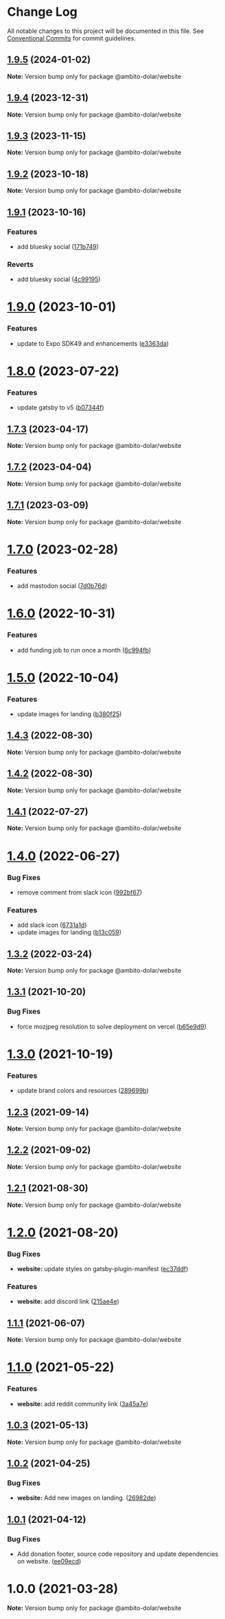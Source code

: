 # Change Log

All notable changes to this project will be documented in this file.
See [Conventional Commits](https://conventionalcommits.org) for commit guidelines.

## [1.9.5](https://github.com/outaTiME/ambito-dolar/compare/@ambito-dolar/website@1.9.4...@ambito-dolar/website@1.9.5) (2024-01-02)

**Note:** Version bump only for package @ambito-dolar/website

## [1.9.4](https://github.com/outaTiME/ambito-dolar/compare/@ambito-dolar/website@1.9.3...@ambito-dolar/website@1.9.4) (2023-12-31)

**Note:** Version bump only for package @ambito-dolar/website

## [1.9.3](https://github.com/outaTiME/ambito-dolar/compare/@ambito-dolar/website@1.9.2...@ambito-dolar/website@1.9.3) (2023-11-15)

**Note:** Version bump only for package @ambito-dolar/website

## [1.9.2](https://github.com/outaTiME/ambito-dolar/compare/@ambito-dolar/website@1.9.1...@ambito-dolar/website@1.9.2) (2023-10-18)

**Note:** Version bump only for package @ambito-dolar/website

## [1.9.1](https://github.com/outaTiME/ambito-dolar/compare/@ambito-dolar/website@1.9.0...@ambito-dolar/website@1.9.1) (2023-10-16)

### Features

- add bluesky social ([171b749](https://github.com/outaTiME/ambito-dolar/commit/171b7497fb87317c2c9a467c299f23e92195c637))

### Reverts

- add bluesky social ([4c99195](https://github.com/outaTiME/ambito-dolar/commit/4c991958c3f7ebb9ddc2ac6903da7d0e1693b1b8))

# [1.9.0](https://github.com/outaTiME/ambito-dolar/compare/@ambito-dolar/website@1.8.0...@ambito-dolar/website@1.9.0) (2023-10-01)

### Features

- update to Expo SDK49 and enhancements ([e3363da](https://github.com/outaTiME/ambito-dolar/commit/e3363daa17ea5ccbba9ab7298d404cc4481a8944))

# [1.8.0](https://github.com/outaTiME/ambito-dolar/compare/@ambito-dolar/website@1.7.3...@ambito-dolar/website@1.8.0) (2023-07-22)

### Features

- update gatsby to v5 ([b07344f](https://github.com/outaTiME/ambito-dolar/commit/b07344f6a905502bf0888ae5f98cf896f7381602))

## [1.7.3](https://github.com/outaTiME/ambito-dolar/compare/@ambito-dolar/website@1.7.2...@ambito-dolar/website@1.7.3) (2023-04-17)

**Note:** Version bump only for package @ambito-dolar/website

## [1.7.2](https://github.com/outaTiME/ambito-dolar/compare/@ambito-dolar/website@1.7.1...@ambito-dolar/website@1.7.2) (2023-04-04)

**Note:** Version bump only for package @ambito-dolar/website

## [1.7.1](https://github.com/outaTiME/ambito-dolar/compare/@ambito-dolar/website@1.7.0...@ambito-dolar/website@1.7.1) (2023-03-09)

**Note:** Version bump only for package @ambito-dolar/website

# [1.7.0](https://github.com/outaTiME/ambito-dolar/compare/@ambito-dolar/website@1.6.0...@ambito-dolar/website@1.7.0) (2023-02-28)

### Features

- add mastodon social ([7d0b76d](https://github.com/outaTiME/ambito-dolar/commit/7d0b76d0b8c1c423dd835cdd681ea45dcc13cff0))

# [1.6.0](https://github.com/outaTiME/ambito-dolar/compare/@ambito-dolar/website@1.5.0...@ambito-dolar/website@1.6.0) (2022-10-31)

### Features

- add funding job to run once a month ([6c994fb](https://github.com/outaTiME/ambito-dolar/commit/6c994fbadff9cbc7b1b13ba2da972f1292a7b9e4))

# [1.5.0](https://github.com/outaTiME/ambito-dolar/compare/@ambito-dolar/website@1.4.3...@ambito-dolar/website@1.5.0) (2022-10-04)

### Features

- update images for landing ([b380f25](https://github.com/outaTiME/ambito-dolar/commit/b380f2598b60d0d73ccac0cba0ccae472ca7f412))

## [1.4.3](https://github.com/outaTiME/ambito-dolar/compare/@ambito-dolar/website@1.4.2...@ambito-dolar/website@1.4.3) (2022-08-30)

**Note:** Version bump only for package @ambito-dolar/website

## [1.4.2](https://github.com/outaTiME/ambito-dolar/compare/@ambito-dolar/website@1.4.1...@ambito-dolar/website@1.4.2) (2022-08-30)

**Note:** Version bump only for package @ambito-dolar/website

## [1.4.1](https://github.com/outaTiME/ambito-dolar/compare/@ambito-dolar/website@1.4.0...@ambito-dolar/website@1.4.1) (2022-07-27)

**Note:** Version bump only for package @ambito-dolar/website

# [1.4.0](https://github.com/outaTiME/ambito-dolar/compare/@ambito-dolar/website@1.3.2...@ambito-dolar/website@1.4.0) (2022-06-27)

### Bug Fixes

- remove comment from slack icon ([992bf67](https://github.com/outaTiME/ambito-dolar/commit/992bf67039254eb4f67643c84b8f84570e0972b4))

### Features

- add slack icon ([6731a1d](https://github.com/outaTiME/ambito-dolar/commit/6731a1d7e9fce333498c8458bbae48fe9d37e13b))
- update images for landing ([b13c059](https://github.com/outaTiME/ambito-dolar/commit/b13c0592efe6d45d579877389ef2e3236279d01d))

## [1.3.2](https://github.com/outaTiME/ambito-dolar/compare/@ambito-dolar/website@1.3.1...@ambito-dolar/website@1.3.2) (2022-03-24)

**Note:** Version bump only for package @ambito-dolar/website

## [1.3.1](https://github.com/outaTiME/ambito-dolar/compare/@ambito-dolar/website@1.3.0...@ambito-dolar/website@1.3.1) (2021-10-20)

### Bug Fixes

- force mozjpeg resolution to solve deployment on vercel ([b65e9d9](https://github.com/outaTiME/ambito-dolar/commit/b65e9d92fcc120e7780f5b33f2ee042b1333273a))

# [1.3.0](https://github.com/outaTiME/ambito-dolar/compare/@ambito-dolar/website@1.2.3...@ambito-dolar/website@1.3.0) (2021-10-19)

### Features

- update brand colors and resources ([289699b](https://github.com/outaTiME/ambito-dolar/commit/289699bfa71372f1b7618ba00763a1fcd2861e50))

## [1.2.3](https://github.com/outaTiME/ambito-dolar/compare/@ambito-dolar/website@1.2.2...@ambito-dolar/website@1.2.3) (2021-09-14)

**Note:** Version bump only for package @ambito-dolar/website

## [1.2.2](https://github.com/outaTiME/ambito-dolar/compare/@ambito-dolar/website@1.2.1...@ambito-dolar/website@1.2.2) (2021-09-02)

**Note:** Version bump only for package @ambito-dolar/website

## [1.2.1](https://github.com/outaTiME/ambito-dolar/compare/@ambito-dolar/website@1.2.0...@ambito-dolar/website@1.2.1) (2021-08-30)

**Note:** Version bump only for package @ambito-dolar/website

# [1.2.0](https://github.com/outaTiME/ambito-dolar/compare/@ambito-dolar/website@1.1.1...@ambito-dolar/website@1.2.0) (2021-08-20)

### Bug Fixes

- **website:** update styles on gatsby-plugin-manifest ([ec37ddf](https://github.com/outaTiME/ambito-dolar/commit/ec37ddfd3b95a39b0256c4827869d445ea33bcb0))

### Features

- **website:** add discord link ([215ae4e](https://github.com/outaTiME/ambito-dolar/commit/215ae4ed5dbe0f7b4d6221ffac4a24ce4d1b6cdf))

## [1.1.1](https://github.com/outaTiME/ambito-dolar/compare/@ambito-dolar/website@1.1.0...@ambito-dolar/website@1.1.1) (2021-06-07)

**Note:** Version bump only for package @ambito-dolar/website

# [1.1.0](https://github.com/outaTiME/ambito-dolar/compare/@ambito-dolar/website@1.0.3...@ambito-dolar/website@1.1.0) (2021-05-22)

### Features

- **website:** add reddit community link ([3a45a7e](https://github.com/outaTiME/ambito-dolar/commit/3a45a7e510dcded8862f1aeb9271bcccfced3091))

## [1.0.3](https://github.com/outaTiME/ambito-dolar/compare/@ambito-dolar/website@1.0.2...@ambito-dolar/website@1.0.3) (2021-05-13)

**Note:** Version bump only for package @ambito-dolar/website

## [1.0.2](https://github.com/outaTiME/ambito-dolar/compare/@ambito-dolar/website@1.0.1...@ambito-dolar/website@1.0.2) (2021-04-25)

### Bug Fixes

- **website:** Add new images on landing. ([26982de](https://github.com/outaTiME/ambito-dolar/commit/26982de23d070145bd2d6f9a2772e1df55ca766b))

## [1.0.1](https://github.com/outaTiME/ambito-dolar/compare/@ambito-dolar/website@1.0.0...@ambito-dolar/website@1.0.1) (2021-04-12)

### Bug Fixes

- Add donation footer, source code repository and update dependencies on website. ([ee09ecd](https://github.com/outaTiME/ambito-dolar/commit/ee09ecd8ed6b504e4a7247e0445d0fb6966cf436))

# 1.0.0 (2021-03-28)

**Note:** Version bump only for package @ambito-dolar/website
